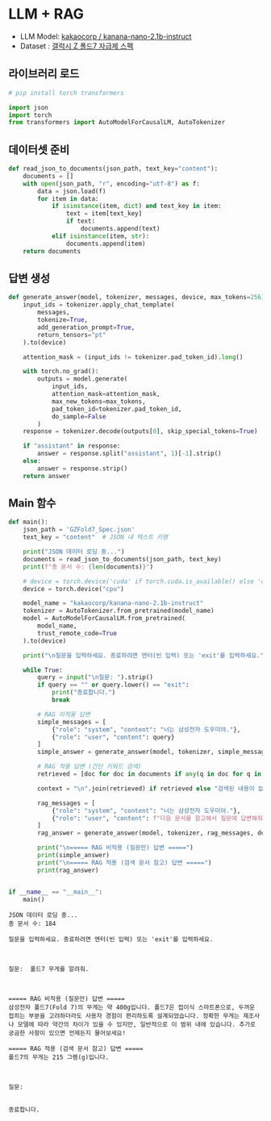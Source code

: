 # LLM + RAG

- LLM Model: [kakaocorp / kanana-nano-2.1b-instruct](https://huggingface.co/kakaocorp/kanana-nano-2.1b-instruct)
- Dataset  : [갤럭시 Z 폴드7 자급제 스펙](https://www.samsung.com/sec/smartphones/galaxy-z-fold7/buy/?modelCode=SM-F966NDBEKOO)

## 라이브러리 로드


```python
# pip install torch transformers

import json
import torch
from transformers import AutoModelForCausalLM, AutoTokenizer
```

## 데이터셋 준비


```python
def read_json_to_documents(json_path, text_key="content"):
    documents = []
    with open(json_path, "r", encoding="utf-8") as f:
        data = json.load(f)
        for item in data:
            if isinstance(item, dict) and text_key in item:
                text = item[text_key]
                if text:
                    documents.append(text)
            elif isinstance(item, str):
                documents.append(item)
    return documents
```

## 답변 생성


```python
def generate_answer(model, tokenizer, messages, device, max_tokens=256):
    input_ids = tokenizer.apply_chat_template(
        messages,
        tokenize=True,
        add_generation_prompt=True,
        return_tensors="pt"
    ).to(device)

    attention_mask = (input_ids != tokenizer.pad_token_id).long()

    with torch.no_grad():
        outputs = model.generate(
            input_ids,
            attention_mask=attention_mask,
            max_new_tokens=max_tokens,
            pad_token_id=tokenizer.pad_token_id,
            do_sample=False
        )
    response = tokenizer.decode(outputs[0], skip_special_tokens=True)

    if "assistant" in response:
        answer = response.split("assistant", 1)[-1].strip()
    else:
        answer = response.strip()
    return answer
```

## Main 함수


```python
def main():
    json_path = 'GZFold7_Spec.json'
    text_key = "content"  # JSON 내 텍스트 키명

    print("JSON 데이터 로딩 중...")
    documents = read_json_to_documents(json_path, text_key)
    print(f"총 문서 수: {len(documents)}")

    # device = torch.device('cuda' if torch.cuda.is_available() else 'cpu')
    device = torch.device("cpu")

    model_name = "kakaocorp/kanana-nano-2.1b-instruct"
    tokenizer = AutoTokenizer.from_pretrained(model_name)
    model = AutoModelForCausalLM.from_pretrained(
        model_name,
        trust_remote_code=True
    ).to(device)

    print("\n질문을 입력하세요. 종료하려면 엔터(빈 입력) 또는 'exit'를 입력하세요.")

    while True:
        query = input("\n질문: ").strip()
        if query == "" or query.lower() == "exit":
            print("종료합니다.")
            break

        # RAG 미적용 답변
        simple_messages = [
            {"role": "system", "content": "너는 삼성전자 도우미야."},
            {"role": "user", "content": query}
        ]
        simple_answer = generate_answer(model, tokenizer, simple_messages, device)

        # RAG 적용 답변 (간단 키워드 검색)
        retrieved = [doc for doc in documents if any(q in doc for q in query.split())]

        context = "\n".join(retrieved) if retrieved else "검색된 내용이 없습니다."

        rag_messages = [
            {"role": "system", "content": "너는 삼성전자 도우미야."},
            {"role": "user", "content": f"다음 문서를 참고해서 질문에 답변해줘.\n문서:\n{context}\n질문: {query}"}
        ]
        rag_answer = generate_answer(model, tokenizer, rag_messages, device)

        print("\n===== RAG 비적용 (질문만) 답변 =====")
        print(simple_answer)
        print("\n===== RAG 적용 (검색 문서 참고) 답변 =====")
        print(rag_answer)


if __name__ == "__main__":
    main()
```

    JSON 데이터 로딩 중...
    총 문서 수: 184
    
    질문을 입력하세요. 종료하려면 엔터(빈 입력) 또는 'exit'를 입력하세요.
    

    
    질문:  폴드7 무게를 알려줘.
    

    
    ===== RAG 비적용 (질문만) 답변 =====
    삼성전자 폴드7(Fold 7)의 무게는 약 400g입니다. 폴드7은 접이식 스마트폰으로, 두꺼운 접히는 부분을 고려하더라도 사용자 경험이 편리하도록 설계되었습니다. 정확한 무게는 제조사나 모델에 따라 약간의 차이가 있을 수 있지만, 일반적으로 이 범위 내에 있습니다. 추가로 궁금한 사항이 있으면 언제든지 물어보세요!
    
    ===== RAG 적용 (검색 문서 참고) 답변 =====
    폴드7의 무게는 215 그램(g)입니다.
    

    
    질문:  
    

    종료합니다.
 
